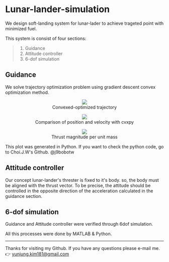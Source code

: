 # Lunar-lander-simulation

We design soft-landing system for lunar-lader to achieve trageted point with minimized fuel.

This system is consist of four sections:

>1. Guidance
>2. Attitude controller
>3. 6-dof simulation

## Guidance
We solve trajectory optimization problem using gradient descent convex optimization method.

<p align="center">
  <img src="https://user-images.githubusercontent.com/52774019/176707984-337374f8-72ea-47f7-8311-5c2f4c63dfef.png" /><br>
  Convexed-optimized trajectory<br></p> 
<p align="center">
  <img src="https://user-images.githubusercontent.com/52774019/176713087-6f43fd3c-372d-4d3a-a4a8-dd3d009c8416.png" /><br>
  Comparison of position and velocity with cvxpy<br></p> 
<p align="center">  
  <img src="https://user-images.githubusercontent.com/52774019/176713255-9b1cc19d-c9fe-4a32-830b-cdd55427347f.png" /><br>
  Thrust magnitude per unit mass<br></p> 

This plot was generated in Python. If you want to check the python code, go to Choi.J.W's Github. @j9bobotw 

## Attitude controller
Our concept lunar-lander's threster is fixed to it's body. so, the body must be aligned with the thrust vector.
To be precise, the attitude should be controlled in the opposite direction of the acceleration calculated in the guidance section.

## 6-dof simulation
Guidance and Attitude controller were verified through 6dof simulation.

All this processes were done by MATLAB & Python.

---
Thanks for visiting my Github.
If you have any questions please e-mail me.  :point_right: yunjung.kim181@gmail.com
